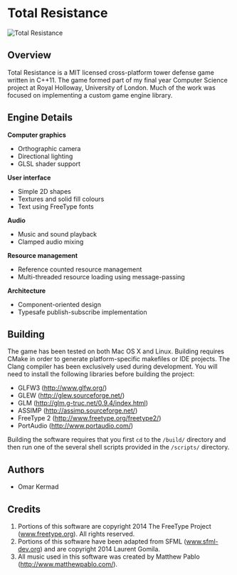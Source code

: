 Total Resistance
================

![Total Resistance](http://i.imgur.com/DvX0JBh.jpg "Total Resistance")

Overview
--------

Total Resistance is a MIT licensed cross-platform tower defense game written in C++11. The game formed part of my final year Computer Science project at Royal Holloway, University of London. Much of the work was focused on implementing a custom game engine library.

Engine Details
--------------

**Computer graphics**

 * Orthographic camera
 * Directional lighting
 * GLSL shader support

**User interface**

 * Simple 2D shapes
 * Textures and solid fill colours
 * Text using FreeType fonts

**Audio**

 * Music and sound playback
 * Clamped audio mixing

**Resource management**

 * Reference counted resource management
 * Multi-threaded resource loading using message-passing

**Architecture**

 * Component-oriented design
 * Typesafe publish-subscribe implementation

Building
--------

The game has been tested on both Mac OS X and Linux. Building requires CMake in order to generate platform-specific  makefiles or IDE projects. The Clang compiler has been exclusively used during development. You will need to install the following libraries before building the project:

 * GLFW3 (http://www.glfw.org/)
 * GLEW (http://glew.sourceforge.net/)
 * GLM (http://glm.g-truc.net/0.9.4/index.html)
 * ASSIMP (http://assimp.sourceforge.net/)
 * FreeType 2 (http://www.freetype.org/freetype2/)
 * PortAudio (http://www.portaudio.com/)
 
Building the software requires that you first `cd` to the `/build/` directory and then run one of the several shell scripts provided in the `/scripts/` directory.

Authors
-------

 * Omar Kermad

Credits
-------

1. Portions of this software are copyright 2014 The FreeType Project (www.freetype.org). All rights reserved.
2. Portions of this software have been adapted from SFML (www.sfml-dev.org) and are copyright 2014 Laurent Gomila.
3. All music used in this software was created by Matthew Pablo (http://www.matthewpablo.com/).
